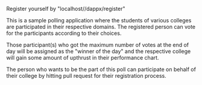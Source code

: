 Register yourself by "localhost//dappx/register"

This is a sample polling application where the students of various colleges are participated 
in their respective domains.
The registered person can vote for the participants according to their choices.

Those participant(s) who got the maximum number of votes at the end of day will be assigned as 
the "winner of the day" and the respective college will gain some amount of upthrust in their
performance chart.

The person who wants to be the part of this poll can participate on behalf of their college by
hitting pull request for their registration process.
